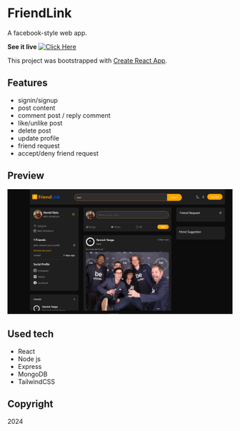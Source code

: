 # FriendLink

A facebook-style web app.

**See it live**
[![Click Here](https://img.shields.io/badge/FriendLink.com-%23FFA500?style=flat-square)](https://friendlink-client.vercel.app/)

This project was bootstrapped with [Create React App](https://create-react-app.dev/).

## Features

- signin/signup
- post content
- comment post / reply comment
- like/unlike post
- delete post
- update profile
- friend request
- accept/deny friend request

## Preview

<img src="./front/public/Capture.PNG" width="750">

## Used tech

- React
- Node js
- Express
- MongoDB
- TailwindCSS

## Copyright

2024
